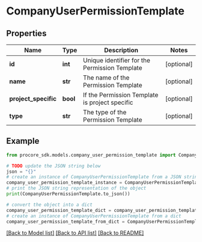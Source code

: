 # CompanyUserPermissionTemplate


## Properties

Name | Type | Description | Notes
------------ | ------------- | ------------- | -------------
**id** | **int** | Unique identifier for the Permission Template | [optional] 
**name** | **str** | The name of the Permission Template | [optional] 
**project_specific** | **bool** | If the Permission Template is project specific | [optional] 
**type** | **str** | The type of the Permission Template | [optional] 

## Example

```python
from procore_sdk.models.company_user_permission_template import CompanyUserPermissionTemplate

# TODO update the JSON string below
json = "{}"
# create an instance of CompanyUserPermissionTemplate from a JSON string
company_user_permission_template_instance = CompanyUserPermissionTemplate.from_json(json)
# print the JSON string representation of the object
print(CompanyUserPermissionTemplate.to_json())

# convert the object into a dict
company_user_permission_template_dict = company_user_permission_template_instance.to_dict()
# create an instance of CompanyUserPermissionTemplate from a dict
company_user_permission_template_from_dict = CompanyUserPermissionTemplate.from_dict(company_user_permission_template_dict)
```
[[Back to Model list]](../README.md#documentation-for-models) [[Back to API list]](../README.md#documentation-for-api-endpoints) [[Back to README]](../README.md)


